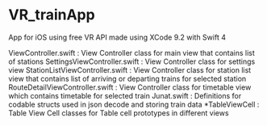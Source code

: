 # VR_trainApp
App for iOS using free VR API
made using XCode 9.2 with Swift 4

ViewController.swift : View Controller class for main view that contains list of stations
SettingsViewController.swift : View Controller class for settings view
StationListViewController.swift : View Controller class for station list view that contains list of arriving or departing trains for selected station
RouteDetailViewController.swift : View Controller class for timetable view which contains timetable for selected train
Junat.swift : Definitions for codable structs used in json decode and storing train data
*TableViewCell : Table View Cell classes for Table cell prototypes in different views
